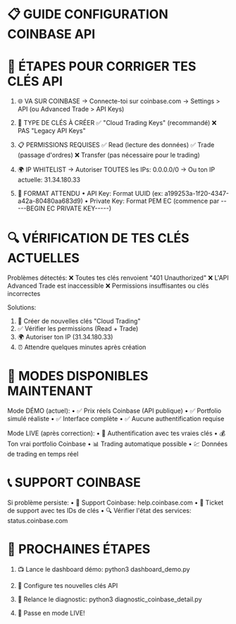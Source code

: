 📋 GUIDE CONFIGURATION COINBASE API
===================================

🔧 ÉTAPES POUR CORRIGER TES CLÉS API
====================================

1. 🌐 VA SUR COINBASE
   → Connecte-toi sur coinbase.com
   → Settings > API (ou Advanced Trade > API Keys)

2. 🔑 TYPE DE CLÉS À CRÉER
   ✅ "Cloud Trading Keys" (recommandé)
   ❌ PAS "Legacy API Keys"
   
3. 📋 PERMISSIONS REQUISES
   ✅ Read (lecture des données)
   ✅ Trade (passage d'ordres)
   ❌ Transfer (pas nécessaire pour le trading)

4. 🌍 IP WHITELIST
   → Autoriser TOUTES les IPs: 0.0.0.0/0
   → Ou ton IP actuelle: 31.34.180.33

5. 📱 FORMAT ATTENDU
   • API Key: Format UUID (ex: a199253a-1f20-4347-a42a-80480aa683d9)
   • Private Key: Format PEM EC (commence par -----BEGIN EC PRIVATE KEY-----)

🔍 VÉRIFICATION DE TES CLÉS ACTUELLES
====================================

Problèmes détectés:
❌ Toutes tes clés renvoient "401 Unauthorized"
❌ L'API Advanced Trade est inaccessible
❌ Permissions insuffisantes ou clés incorrectes

Solutions:
1. 🔄 Créer de nouvelles clés "Cloud Trading"
2. ✅ Vérifier les permissions (Read + Trade)
3. 🌍 Autoriser ton IP (31.34.180.33)
4. ⏰ Attendre quelques minutes après création

🚀 MODES DISPONIBLES MAINTENANT
===============================

Mode DÉMO (actuel):
• ✅ Prix réels Coinbase (API publique)
• ✅ Portfolio simulé réaliste
• ✅ Interface complète
• ✅ Aucune authentification requise

Mode LIVE (après correction):
• 🔐 Authentification avec tes vraies clés
• 💰 Ton vrai portfolio Coinbase
• 📊 Trading automatique possible
• 💹 Données de trading en temps réel

📞 SUPPORT COINBASE
==================

Si problème persiste:
• 💬 Support Coinbase: help.coinbase.com
• 📧 Ticket de support avec tes IDs de clés
• 🔍 Vérifier l'état des services: status.coinbase.com

🎯 PROCHAINES ÉTAPES
===================

1. 📺 Lance le dashboard démo:
   python3 dashboard_demo.py

2. 🔧 Configure tes nouvelles clés API

3. 🔄 Relance le diagnostic:
   python3 diagnostic_coinbase_detail.py

4. 🚀 Passe en mode LIVE!

